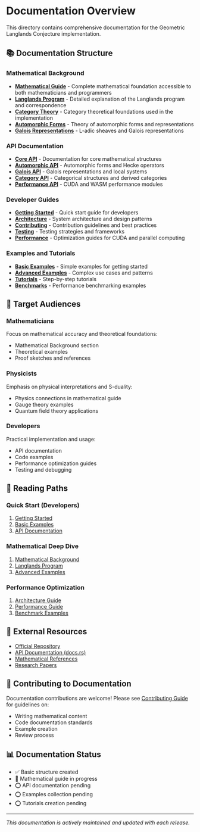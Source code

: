 # Documentation Overview

This directory contains comprehensive documentation for the Geometric Langlands Conjecture implementation.

## 📚 Documentation Structure

### Mathematical Background
- **[Mathematical Guide](math/MATHEMATICAL_BACKGROUND.md)** - Complete mathematical foundation accessible to both mathematicians and programmers
- **[Langlands Program](math/LANGLANDS_PROGRAM.md)** - Detailed explanation of the Langlands program and correspondence
- **[Category Theory](math/CATEGORY_THEORY.md)** - Category theoretical foundations used in the implementation
- **[Automorphic Forms](math/AUTOMORPHIC_FORMS.md)** - Theory of automorphic forms and representations
- **[Galois Representations](math/GALOIS_REPRESENTATIONS.md)** - L-adic sheaves and Galois representations

### API Documentation
- **[Core API](api/CORE.md)** - Documentation for core mathematical structures
- **[Automorphic API](api/AUTOMORPHIC.md)** - Automorphic forms and Hecke operators
- **[Galois API](api/GALOIS.md)** - Galois representations and local systems
- **[Category API](api/CATEGORY.md)** - Categorical structures and derived categories
- **[Performance API](api/PERFORMANCE.md)** - CUDA and WASM performance modules

### Developer Guides
- **[Getting Started](developer/GETTING_STARTED.md)** - Quick start guide for developers
- **[Architecture](developer/ARCHITECTURE.md)** - System architecture and design patterns
- **[Contributing](developer/CONTRIBUTING.md)** - Contribution guidelines and best practices
- **[Testing](developer/TESTING.md)** - Testing strategies and frameworks
- **[Performance](developer/PERFORMANCE.md)** - Optimization guides for CUDA and parallel computing

### Examples and Tutorials
- **[Basic Examples](examples/)** - Simple examples for getting started
- **[Advanced Examples](examples/advanced/)** - Complex use cases and patterns
- **[Tutorials](tutorials/)** - Step-by-step tutorials
- **[Benchmarks](examples/benchmarks/)** - Performance benchmarking examples

## 🎯 Target Audiences

### Mathematicians
Focus on mathematical accuracy and theoretical foundations:
- Mathematical Background section
- Theoretical examples
- Proof sketches and references

### Physicists
Emphasis on physical interpretations and S-duality:
- Physics connections in mathematical guide
- Gauge theory examples
- Quantum field theory applications

### Developers
Practical implementation and usage:
- API documentation
- Code examples
- Performance optimization guides
- Testing and debugging

## 📖 Reading Paths

### Quick Start (Developers)
1. [Getting Started](developer/GETTING_STARTED.md)
2. [Basic Examples](examples/basic/)
3. [API Documentation](api/)

### Mathematical Deep Dive
1. [Mathematical Background](math/MATHEMATICAL_BACKGROUND.md)
2. [Langlands Program](math/LANGLANDS_PROGRAM.md)
3. [Advanced Examples](examples/advanced/)

### Performance Optimization
1. [Architecture Guide](developer/ARCHITECTURE.md)
2. [Performance Guide](developer/PERFORMANCE.md)
3. [Benchmark Examples](examples/benchmarks/)

## 🔗 External Resources

- [Official Repository](https://github.com/ruvnet/ruv-FANN/tree/main/geometric_langlands_conjecture)
- [API Documentation (docs.rs)](https://docs.rs/geometric-langlands)
- [Mathematical References](math/REFERENCES.md)
- [Research Papers](math/RESEARCH_PAPERS.md)

## 📝 Contributing to Documentation

Documentation contributions are welcome! Please see [Contributing Guide](developer/CONTRIBUTING.md) for guidelines on:
- Writing mathematical content
- Code documentation standards
- Example creation
- Review process

## 📊 Documentation Status

- ✅ Basic structure created
- 🔄 Mathematical guide in progress
- ⭕ API documentation pending
- ⭕ Examples collection pending
- ⭕ Tutorials creation pending

---

*This documentation is actively maintained and updated with each release.*
